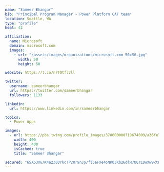 ```yaml
---
name: "Sameer Bhangar"
bio: "Principal Program Manager - Power Platform CAT team"
location: Seattle, WA
type: "profile"
heat: 42

affiliation:
  name: Microsoft
  domain: microsoft.com
  images:
    - url: "/assets/images/organizations/microsoft.com-50x50.jpg"
      width: 50
      height: 50

website: https://t.co/nrTQtfl3ll

twitter:
  username: sameerbhangar
  url: https://twitter.com/sameerbhangar
  followers: 1133

linkedin:
  url: https://www.linkedin.com/in/sameerbhangar

topics:
  - Power Apps

images:
  - url: https://pbs.twimg.com/profile_images/378800000719674009/a36fe7ddfab1778b76e5793772e43798_400x400.jpeg
    width: 400
    height: 400
    isCached: true
    title: "Sameer Bhangar"

secured: "6SX63X6/K4a2303YkcTP2Ur9nJp/fl5aFXe4oNKO3Kb26dlH7UQrLDwXw9xtLpPPW/lqaKDEyw/Cd7WkGvaTbl/BnNpUDKtUx6Egi0+hBmMMmIFYhMsByYcxvVybkJDPu90/TH4EbLAsaRYEvPAkg/qui/uSZy0xogHrA4Rn9wGe8Hpi5RZlFphyYCNpW/+x7ZGbbMJZOJJWz2yL1gXdk942YwEOGSvR4TjuFcY1ZnjRGZ/rP1hFBcEgY+bjK6Nv6JCMnTh3hh1iOe4Hp3IimqoAASXCmjoF8/AQq5Ha8OeM/vA+Q9SziaoOUscYneU+wTRqG5jlh7Gl1rDoEFUJRZp6J7yw5mFIe3BbPhhZpa075xncabK56jXVCV25pqb17YHfskHLpR9+4uHRwtaSNEIDbtj+9pCBQW2AkCb8BNE=;orH0GW8LZbb/TV1TVDvrZw=="
---
```


